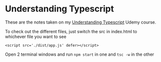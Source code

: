 # Understanding Typescript
These are the notes taken on my [Understanding Typescript](https://www.udemy.com/course/understanding-typescript/) Udemy course.

To check out the different files, just switch the src in index.html to whichever file you want to see

``` <script src='./dist/app.js' defer></script> ```


Open 2 terminal windows and run ``` npm start ``` in one and ```tsc -w``` in the other

